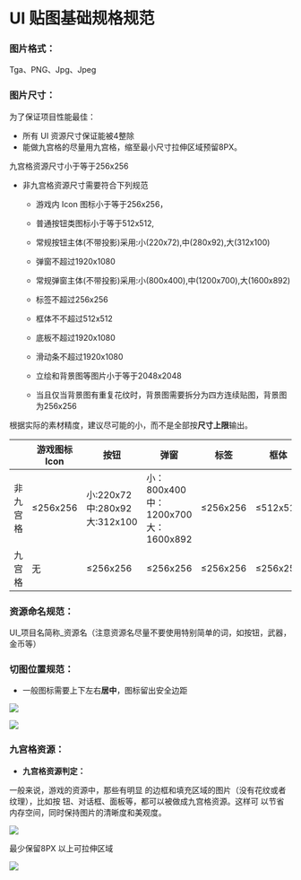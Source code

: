 # UI 贴图基础规格规范

### 图片格式：

Tga、PNG、Jpg、Jpeg

### 图片尺寸：

为了保证项目性能最佳：

- 所有 UI 资源尺寸保证能被4整除
- 能做九宫格的尽量用九宫格，缩至最小尺寸拉伸区域预留8PX。

九宫格资源尺寸小于等于256x256

- 非九宫格资源尺寸需要符合下列规范
  - 游戏内 Icon 图标小于等于256x256，
  - 普通按钮类图标小于等于512x512,
  -  常规按钮主体(不带投影)采用:小(220x72),中(280x92),大(312x100)

  - 弹窗不超过1920x1080
  -  常规弹窗主体(不带投影)采用:小(800x400),中(1200x700),大(1600x892)

  - 标签不超过256x256
  - 框体不不超过512x512
  - 底板不超过1920x1080
  - 滑动条不超过1920x1080
  - 立绘和背景图等图片小于等于2048x2048
  -  当且仅当背景图有重复花纹时，背景图需要拆分为四方连续贴图，背景图为256x256

根据实际的素材精度，建议尽可能的小，而不是全部按**尺寸上限**输出。

|          | 游戏图标 Icon | 按钮                         | 弹窗                                 | 标签     | 框体     | 底板       | 滑动条     | 立绘       | 背景图     |
| -------- | ------------ | ---------------------------- | ------------------------------------ | -------- | -------- | ---------- | ---------- | ---------- | ---------- |
| 非九宫格 | ≤256x256     | 小:220x72中:280x92大:312x100 | 小：800x400中：1200x700 大：1600x892 | ≤256x256 | ≤512x512 | ≤1920x1080 | ≤1920x1080 | ≤2048x2048 | ≤2048x2048 |
| 九宫格   | 无           | ≤256x256                     | ≤256x256                             | ≤256x256 | ≤256x256 | ≤256x256   | ≤256x256   | 无         | 无         |

### 资源命名规范：

UI_项目名简称_资源名（注意资源名尽量不要使用特别简单的词，如按钮，武器，金币等）

### 切图位置规范：

- 一般图标需要上下左右**居中**，图标留出安全边距

![](https://arkimg.ark.online/1686726441242-2.png)

![](https://arkimg.ark.online/1686726441242-3.png)

### 九宫格资源：

- **九宫格资源判定：**

一般来说，游戏的资源中，那些有明显 的边框和填充区域的图片（没有花纹或者纹理），比如按 钮、对话框、面板等，都可以被做成九宫格资源。这样可 以节省内存空间，同时保持图片的清晰度和美观度。

![](https://arkimg.ark.online/1686726441242-4.png)

最少保留8PX 以上可拉伸区域

![](https://arkimg.ark.online/1686726441242-5.png)